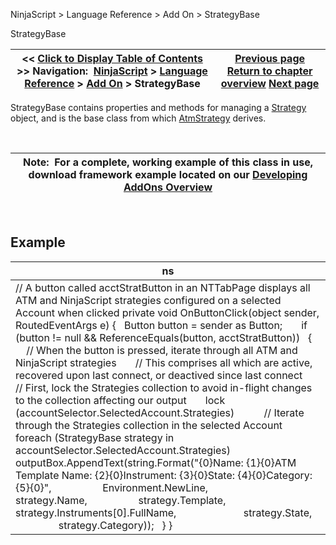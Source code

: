 ﻿


NinjaScript \> Language Reference \> Add On \> StrategyBase






















StrategyBase







| \<\< [Click to Display Table of Contents](strategybase.md) \>\> **Navigation:**     [NinjaScript](ninjascript.md) \> [Language Reference](language_reference_wip.md) \> [Add On](add_on.md) \> StrategyBase | [Previous page](startatmstrategy.md) [Return to chapter overview](add_on.md) [Next page](propagateinstrumentchange().md) |
| --- | --- |











StrategyBase contains properties and methods for managing a [Strategy](strategy.md) object, and is the base class from which [AtmStrategy](atmstrategy.md) derives. 


 




| Note:  For a complete, working example of this class in use, download framework example located on our [Developing AddOns Overview](developing_add_ons.md) |
| --- |



 


## 


## Example




| ns |
| --- |
| // A button called acctStratButton in an NTTabPage displays all ATM and NinjaScript strategies configured on a selected Account when clicked private void OnButtonClick(object sender, RoutedEventArgs e) {    Button button \= sender as Button;         if (button !\= null \&\& ReferenceEquals(button, acctStratButton))    {        // When the button is pressed, iterate through all ATM and NinjaScript strategies        // This comprises all which are active, recovered upon last connect, or deactived since last connect        // First, lock the Strategies collection to avoid in\-flight changes to the collection affecting our output        lock (accountSelector.SelectedAccount.Strategies)            // Iterate through the Strategies collection in the selected Account            foreach (StrategyBase strategy in accountSelector.SelectedAccount.Strategies)                outputBox.AppendText(string.Format("{0}Name: {1}{0}ATM Template Name: {2}{0}Instrument: {3}{0}State: {4}{0}Category: {5}{0}",                    Environment.NewLine,                    strategy.Name,                    strategy.Template,                    strategy.Instruments\[0].FullName,                          strategy.State,                    strategy.Category));    } } |









